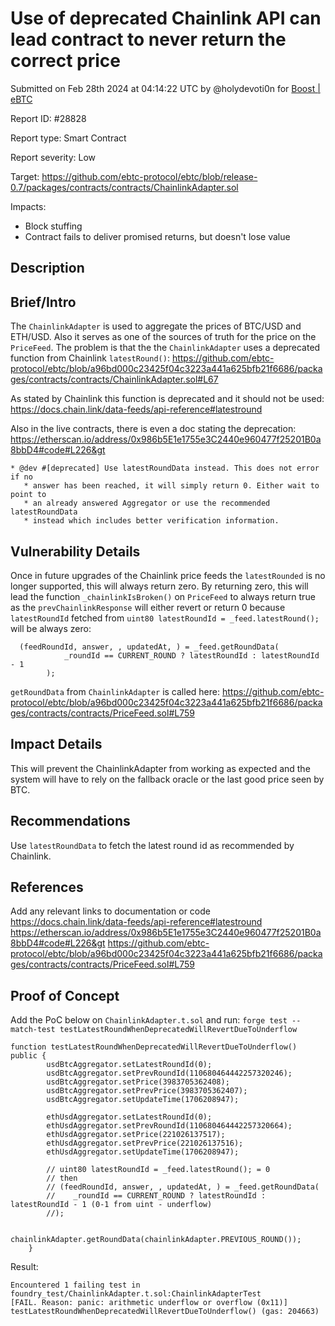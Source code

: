 
# Use of deprecated Chainlink API can lead contract to never return the correct price

Submitted on Feb 28th 2024 at 04:14:22 UTC by @holydevoti0n for [Boost | eBTC](https://immunefi.com/bounty/ebtc-boost/)

Report ID: #28828

Report type: Smart Contract

Report severity: Low

Target: https://github.com/ebtc-protocol/ebtc/blob/release-0.7/packages/contracts/contracts/ChainlinkAdapter.sol

Impacts:
- Block stuffing
- Contract fails to deliver promised returns, but doesn't lose value

## Description
## Brief/Intro
The `ChainlinkAdapter` is used to aggregate the prices of BTC/USD and ETH/USD. Also it serves as one of the sources of truth for the price on the `PriceFeed`.  The problem is that the the `ChainlinkAdapter` uses a deprecated function from Chainlink `latestRound()`: 
https://github.com/ebtc-protocol/ebtc/blob/a96bd000c23425f04c3223a441a625bfb21f6686/packages/contracts/contracts/ChainlinkAdapter.sol#L67

As stated by Chainlink this function is deprecated and it should not be used: 
https://docs.chain.link/data-feeds/api-reference#latestround

Also in the live contracts, there is even a doc stating the deprecation: 
https://etherscan.io/address/0x986b5E1e1755e3C2440e960477f25201B0a8bbD4#code#L226&gt
```
* @dev #[deprecated] Use latestRoundData instead. This does not error if no
   * answer has been reached, it will simply return 0. Either wait to point to
   * an already answered Aggregator or use the recommended latestRoundData
   * instead which includes better verification information.
```

## Vulnerability Details
Once in future upgrades of the Chainlink price feeds the `latestRounded` is no longer supported, this will always return zero. By returning zero, this will lead the function `_chainlinkIsBroken()` on `PriceFeed` to always return true as the `prevChainlinkResponse` will either revert or return 0 because `latestRoundId` fetched from `uint80 latestRoundId = _feed.latestRound();` will be always zero: 
```solidity
  (feedRoundId, answer, , updatedAt, ) = _feed.getRoundData(
            _roundId == CURRENT_ROUND ? latestRoundId : latestRoundId - 1
        );
```
`getRoundData` from `ChainlinkAdapter` is called here: https://github.com/ebtc-protocol/ebtc/blob/a96bd000c23425f04c3223a441a625bfb21f6686/packages/contracts/contracts/PriceFeed.sol#L759


## Impact Details
This will prevent the ChainlinkAdapter from working as expected and the system will have to rely on the fallback oracle or the last good price seen by BTC. 

## Recommendations
Use `latestRoundData` to fetch the latest round id as recommended by Chainlink. 


## References
Add any relevant links to documentation or code
https://docs.chain.link/data-feeds/api-reference#latestround
https://etherscan.io/address/0x986b5E1e1755e3C2440e960477f25201B0a8bbD4#code#L226&gt
https://github.com/ebtc-protocol/ebtc/blob/a96bd000c23425f04c3223a441a625bfb21f6686/packages/contracts/contracts/PriceFeed.sol#L759




## Proof of Concept
Add the PoC below on `ChainlinkAdapter.t.sol` and run:
`forge test --match-test testLatestRoundWhenDeprecatedWillRevertDueToUnderflow`

```solidity
function testLatestRoundWhenDeprecatedWillRevertDueToUnderflow() public {
        usdBtcAggregator.setLatestRoundId(0);
        usdBtcAggregator.setPrevRoundId(110680464442257320246);
        usdBtcAggregator.setPrice(3983705362408);
        usdBtcAggregator.setPrevPrice(3983705362407);
        usdBtcAggregator.setUpdateTime(1706208947);

        ethUsdAggregator.setLatestRoundId(0);
        ethUsdAggregator.setPrevRoundId(110680464442257320664);
        ethUsdAggregator.setPrice(221026137517);
        ethUsdAggregator.setPrevPrice(221026137516);
        ethUsdAggregator.setUpdateTime(1706208947);

        // uint80 latestRoundId = _feed.latestRound(); = 0
        // then
        // (feedRoundId, answer, , updatedAt, ) = _feed.getRoundData(
        //    _roundId == CURRENT_ROUND ? latestRoundId : latestRoundId - 1 (0-1 from uint - underflow)
        //);

        chainlinkAdapter.getRoundData(chainlinkAdapter.PREVIOUS_ROUND());
    }
```

Result: 
```
Encountered 1 failing test in foundry_test/ChainlinkAdapter.t.sol:ChainlinkAdapterTest
[FAIL. Reason: panic: arithmetic underflow or overflow (0x11)] testLatestRoundWhenDeprecatedWillRevertDueToUnderflow() (gas: 204663)
```